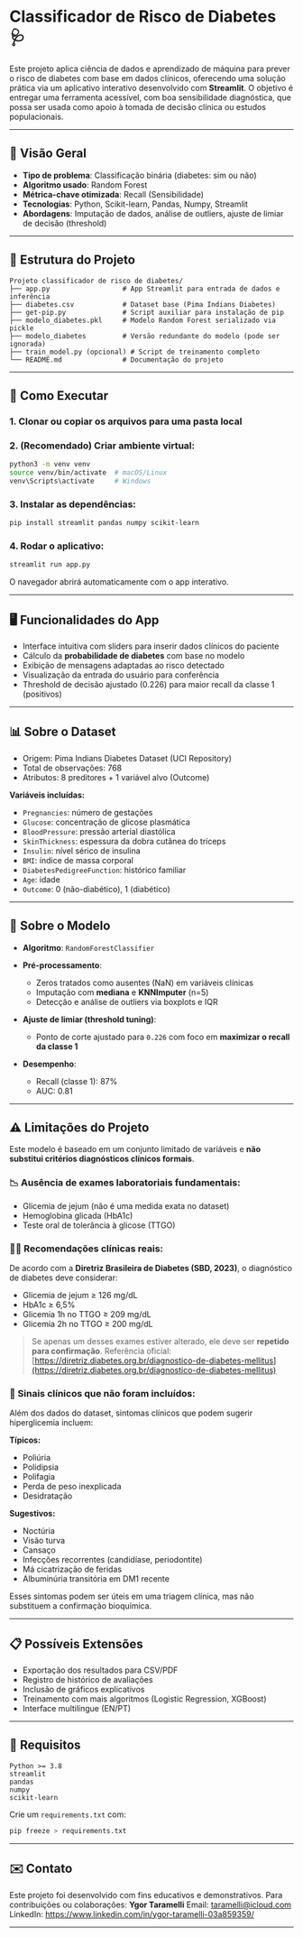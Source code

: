 # Classificador de Risco de Diabetes 🩺

Este projeto aplica ciência de dados e aprendizado de máquina para prever o risco de diabetes com base em dados clínicos, oferecendo uma solução prática via um aplicativo interativo desenvolvido com **Streamlit**. O objetivo é entregar uma ferramenta acessível, com boa sensibilidade diagnóstica, que possa ser usada como apoio à tomada de decisão clínica ou estudos populacionais.

---

## 🧠 Visão Geral

* **Tipo de problema**: Classificação binária (diabetes: sim ou não)
* **Algoritmo usado**: Random Forest
* **Métrica-chave otimizada**: Recall (Sensibilidade)
* **Tecnologias**: Python, Scikit-learn, Pandas, Numpy, Streamlit
* **Abordagens**: Imputação de dados, análise de outliers, ajuste de limiar de decisão (threshold)

---

## 📂 Estrutura do Projeto

```
Projeto classificador de risco de diabetes/
├── app.py                  # App Streamlit para entrada de dados e inferência
├── diabetes.csv            # Dataset base (Pima Indians Diabetes)
├── get-pip.py              # Script auxiliar para instalação de pip
├── modelo_diabetes.pkl     # Modelo Random Forest serializado via pickle
├── modelo_diabetes         # Versão redundante do modelo (pode ser ignorada)
├── train_model.py (opcional) # Script de treinamento completo
└── README.md               # Documentação do projeto
```

---

## 🚀 Como Executar

### 1. Clonar ou copiar os arquivos para uma pasta local

### 2. (Recomendado) Criar ambiente virtual:

```bash
python3 -m venv venv
source venv/bin/activate  # macOS/Linux
venv\Scripts\activate     # Windows
```

### 3. Instalar as dependências:

```bash
pip install streamlit pandas numpy scikit-learn
```

### 4. Rodar o aplicativo:

```bash
streamlit run app.py
```

O navegador abrirá automaticamente com o app interativo.

---

## 🖥️ Funcionalidades do App

* Interface intuitiva com sliders para inserir dados clínicos do paciente
* Cálculo da **probabilidade de diabetes** com base no modelo
* Exibição de mensagens adaptadas ao risco detectado
* Visualização da entrada do usuário para conferência
* Threshold de decisão ajustado (0.226) para maior recall da classe 1 (positivos)

---

## 📊 Sobre o Dataset

* Origem: Pima Indians Diabetes Dataset (UCI Repository)
* Total de observações: 768
* Atributos: 8 preditores + 1 variável alvo (Outcome)

**Variáveis incluídas:**

* `Pregnancies`: número de gestações
* `Glucose`: concentração de glicose plasmática
* `BloodPressure`: pressão arterial diastólica
* `SkinThickness`: espessura da dobra cutânea do tríceps
* `Insulin`: nível sérico de insulina
* `BMI`: índice de massa corporal
* `DiabetesPedigreeFunction`: histórico familiar
* `Age`: idade
* `Outcome`: 0 (não-diabético), 1 (diabético)

---

## 🧪 Sobre o Modelo

* **Algoritmo**: `RandomForestClassifier`
* **Pré-processamento**:

  * Zeros tratados como ausentes (NaN) em variáveis clínicas
  * Imputação com **mediana** e **KNNImputer** (n=5)
  * Detecção e análise de outliers via boxplots e IQR
* **Ajuste de limiar (threshold tuning)**:

  * Ponto de corte ajustado para `0.226` com foco em **maximizar o recall da classe 1**
* **Desempenho**:

  * Recall (classe 1): 87%
  * AUC: 0.81

---

## ⚠️ Limitações do Projeto

Este modelo é baseado em um conjunto limitado de variáveis e **não substitui critérios diagnósticos clínicos formais**.

### 📉 Ausência de exames laboratoriais fundamentais:

* Glicemia de jejum (não é uma medida exata no dataset)
* Hemoglobina glicada (HbA1c)
* Teste oral de tolerância à glicose (TTGO)

### 👩‍⚕️ Recomendações clínicas reais:

De acordo com a **Diretriz Brasileira de Diabetes (SBD, 2023)**, o diagnóstico de diabetes deve considerar:

* Glicemia de jejum ≥ 126 mg/dL
* HbA1c ≥ 6,5%
* Glicemia 1h no TTGO ≥ 209 mg/dL
* Glicemia 2h no TTGO ≥ 200 mg/dL

> Se apenas um desses exames estiver alterado, ele deve ser **repetido para confirmação**. Referência oficial: [https://diretriz.diabetes.org.br/diagnostico-de-diabetes-mellitus](https://diretriz.diabetes.org.br/diagnostico-de-diabetes-mellitus)

### 📌 Sinais clínicos que não foram incluídos:

Além dos dados do dataset, sintomas clínicos que podem sugerir hiperglicemia incluem:

**Típicos:**

* Poliúria
* Polidipsia
* Polifagia
* Perda de peso inexplicada
* Desidratação

**Sugestivos:**

* Noctúria
* Visão turva
* Cansaço
* Infecções recorrentes (candidíase, periodontite)
* Má cicatrização de feridas
* Albuminúria transitória em DM1 recente

Esses sintomas podem ser úteis em uma triagem clínica, mas não substituem a confirmação bioquímica.

---

## 📋 Possíveis Extensões

* Exportação dos resultados para CSV/PDF
* Registro de histórico de avaliações
* Inclusão de gráficos explicativos
* Treinamento com mais algoritmos (Logistic Regression, XGBoost)
* Interface multilíngue (EN/PT)

---

## 📎 Requisitos

```text
Python >= 3.8
streamlit
pandas
numpy
scikit-learn
```

Crie um `requirements.txt` com:

```bash
pip freeze > requirements.txt
```

---

## ✉️ Contato

Este projeto foi desenvolvido com fins educativos e demonstrativos. Para contribuições ou colaborações:
**Ygor Taramelli**
Email: taramelli@icloud.com
LinkedIn: https://www.linkedin.com/in/ygor-taramelli-03a859359/

---

